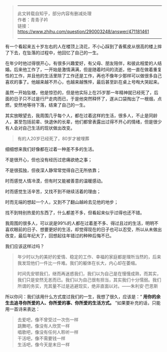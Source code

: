 > *******************************  
> 此文转载自知乎，部分内容有删减处理  
> 作者：青青子衿  
> 链接：https://www.zhihu.com/question/290003248/answer/471181461
> *******************************  
  
  
  
有一个看起来五十岁左右的人在楼顶上浇花，不小心踩到了香蕉皮从很高的楼上摔了下去，在坠落的过程中，他回忆了自己的一生。

在年少时他过得很开心，有很多兴趣爱好，有父母、朋友陪伴，和彼此相爱的人结婚。后来他工作了，一开始是激情满满，但是随着时间的流逝，他一直在做着重复性的工作，并且他的生活里除了工作还是工作，再也不像年少那样可以做很多自己喜欢的事了。他越来越不开心，也越来越憔悴，最后甚至趴在桌上号啕大哭起来。

虽然一开始坠楼，他是惊恐的，但是他实际上在25岁那一年精神就已经死了，后面的日子只不过是行尸走肉而已，于是他突然释怀了，遂从口袋掏出了一根烟，点燃，安然地等待下落，结束了自己的一生。

其实放眼望去，我周围几乎每个人，都在过着这样的生活，很多人，不止是同龄人，甚至包括前辈、快退休的长辈，他们都曾表露出过得不开心的情绪，但是很少有人会对自己生活的现状做出改变。

> 有的人20岁已经死了，80岁才被埋葬

细细想来我们好像都在过着一种差不多的生活。

不是很开心，但也没有经历过悲痛欲绝之事；

不是很孤独，但夜深人静常常觉得自己无所依靠；

时而感觉人情冷漠，但有时又能被善意的温暖感动。

时而感觉生活辛苦，又找不到不继续活着的理由；

时而无端的想起一个人，又到不了翻山越岭去见他的地步；

找不到特别热爱的东西了，什么都差不多，但看起来似乎过得也还不错。

我周围的很多人，可以说是99%的人都在过着差不多、得过且过的生活，明明不喜欢眼前的日子、想要更好的生活，却觉得现在的日子也可以忍受，所以从未做出改变，最后年纪大了，回想起往年错过的种种后悔不已。

我们应该这样过吗？

> 年少时以为的美好的爱情、稳定的工作、幸福的家庭都是理所当然的，后来我发现他们一件比一件难。我们的躯体在长大，内心却在萎缩。
> 
> 时间先安顿我们，继而再迷惑我们，我们以为自己是在慢慢成熟，而其实，我们只是安然无恙而已。我们以为自己很有担当，其实我们十分懦弱。我们所谓的务实，充其量不过是逃避现实，绝非直面以对。——朱利安·巴恩斯

所以你问：我们该用什么方式度过我们的一生，我想了很久，应该是：“ **用你的余生去追寻你所爱的人、你所爱的事、你所爱的生活方式。** ”如果要补充的话，只能用一首诗来表达：

> 去爱吧，像不曾受过一次伤一样   
> 跳舞吧，像没有人欣赏一样   
> 唱歌吧，像没有任何人聆听一样   
> 干活吧，像不需要钱一样   
> 生活吧，像今天是末日一样  